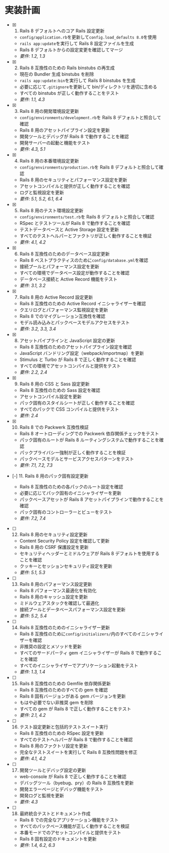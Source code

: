 # 実装計画

- [x] 1. Rails 8 デフォルトへのコア Rails 設定更新

  - `config/application.rb`を更新して`config.load_defaults 8.0`を使用
  - `rails app:update`を実行して Rails 8 設定ファイルを生成
  - Rails 8 デフォルトからの設定変更を確認してマージ
  - _要件: 1.2, 1.3_

- [x] 2. Rails 8 互換性のための Rails binstubs の再生成

  - 現在の Bundler 生成 binstubs を削除
  - `rails app:update:bin`を実行して Rails 8 binstubs を生成
  - 必要に応じて`.gitignore`を更新して bin/ディレクトリを適切に含める
  - すべての binstubs が正しく動作することをテスト
  - _要件: 1.1, 4.3_

- [x] 3. Rails 8 用の開発環境設定更新

  - `config/environments/development.rb`を Rails 8 デフォルトと照合して確認
  - Rails 8 用のアセットパイプライン設定を更新
  - 開発ツールとデバッグが Rails 8 で動作することを確認
  - 開発サーバーの起動と機能をテスト
  - _要件: 4.3, 5.1_

- [x] 4. Rails 8 用の本番環境設定更新

  - `config/environments/production.rb`を Rails 8 デフォルトと照合して確認
  - Rails 8 用のセキュリティとパフォーマンス設定を更新
  - アセットコンパイルと提供が正しく動作することを確認
  - ログと監視設定を更新
  - _要件: 5.1, 5.2, 6.1, 6.4_

- [x] 5. Rails 8 用のテスト環境設定更新

  - `config/environments/test.rb`を Rails 8 デフォルトと照合して確認
  - RSpec とテストツールが Rails 8 で動作することを確認
  - テストデータベースと Active Storage 設定を更新
  - すべてのテストヘルパーとファクトリが正しく動作することを検証
  - _要件: 4.1, 4.2_

- [x] 6. Rails 8 互換性のためのデータベース設定更新

  - Rails 8 ベストプラクティスのために`config/database.yml`を確認
  - 接続プールとパフォーマンス設定を更新
  - すべての環境でデータベース設定が動作することを確認
  - データベース接続と Active Record 機能をテスト
  - _要件: 3.1, 3.2_

- [x] 7. Rails 8 用の Active Record 設定更新

  - Rails 8 互換性のための Active Record イニシャライザーを確認
  - クエリログとパフォーマンス監視設定を更新
  - Rails 8 でのマイグレーション互換性を確認
  - モデル読み込みとパックベースモデルアクセスをテスト
  - _要件: 3.2, 3.3, 3.4_

- [x] 8. アセットパイプラインと JavaScript 設定の更新

  - Rails 8 互換性のためのアセットパイプライン設定を確認
  - JavaScript バンドリング設定（webpack/importmap）を更新
  - Stimulus と Turbo が Rails 8 で正しく動作することを確認
  - すべての環境でアセットコンパイルと提供をテスト
  - _要件: 2.2, 2.4_

- [x] 9. Rails 8 用の CSS と Sass 設定更新

  - Rails 8 互換性のための Sass 設定を確認
  - アセットコンパイル設定を更新
  - パック固有のスタイルシートが正しく動作することを確認
  - すべてのパックで CSS コンパイルと提供をテスト
  - _要件: 2.4_

- [x] 10. Rails 8 での Packwerk 互換性検証

  - Rails 8 オートローディングでの Packwerk 依存関係チェックをテスト
  - パック固有のルートが Rails 8 ルーティングシステムで動作することを確認
  - パックプライバシー強制が正しく動作することを検証
  - パックベースモデルとサービスアクセスパターンをテスト
  - _要件: 7.1, 7.2, 7.3_

- [-] 11. Rails 8 用のパック固有設定更新

  - Rails 8 互換性のための各パックのルート設定を確認
  - 必要に応じてパック固有のイニシャライザーを更新
  - パックベースアセットが Rails 8 アセットパイプラインで動作することを確認
  - パック固有のコントローラーとビューをテスト
  - _要件: 7.2, 7.4_

- [ ] 12. Rails 8 用のセキュリティ設定更新

  - Content Security Policy 設定を確認して更新
  - Rails 8 用の CSRF 保護設定を更新
  - セキュリティヘッダーとミドルウェアが Rails 8 デフォルトを使用することを確認
  - クッキーとセッションセキュリティ設定を更新
  - _要件: 5.1, 5.3_

- [ ] 13. Rails 8 用のパフォーマンス設定更新

  - Rails 8 パフォーマンス最適化を有効化
  - Rails 8 用のキャッシュ設定を更新
  - ミドルウェアスタックを確認して最適化
  - 接続プールとデータベースパフォーマンス設定を更新
  - _要件: 5.2, 5.4_

- [ ] 14. Rails 8 互換性のためのイニシャライザー更新

  - Rails 8 互換性のために`config/initializers/`内のすべてのイニシャライザーを確認
  - 非推奨の設定とメソッドを更新
  - すべてのサードパーティ gem イニシャライザーが Rails 8 で動作することを確認
  - すべてのイニシャライザーでアプリケーション起動をテスト
  - _要件: 1.3, 1.4_

- [ ] 15. Rails 8 互換性のための Gemfile 依存関係更新

  - Rails 8 互換性のためのすべての gem を確認
  - Rails 8 固有バージョンがある gem バージョンを更新
  - もはや必要でない非推奨 gem を削除
  - すべての gem が Rails 8 で正しく動作することをテスト
  - _要件: 2.1, 4.2_

- [ ] 16. テスト設定更新と包括的テストスイート実行

  - Rails 8 互換性のための RSpec 設定を更新
  - すべてのテストヘルパーが Rails 8 で動作することを確認
  - Rails 8 用のファクトリ設定を更新
  - 完全なテストスイートを実行して Rails 8 互換性問題を修正
  - _要件: 4.1, 4.2_

- [ ] 17. 開発ツールとデバッグ設定の更新

  - web-console が Rails 8 で正しく動作することを確認
  - デバッグツール（byebug、pry）の Rails 8 互換性を更新
  - 開発エラーページとデバッグ機能をテスト
  - 開発ログと監視を更新
  - _要件: 4.3_

- [ ] 18. 最終統合テストとドキュメント作成
  - Rails 8 での完全なアプリケーション機能をテスト
  - すべてのパックベース機能が正しく動作することを検証
  - 本番モードでのアセットコンパイルと提供をテスト
  - Rails 8 固有設定のドキュメントを更新
  - _要件: 1.4, 6.2, 6.3_
